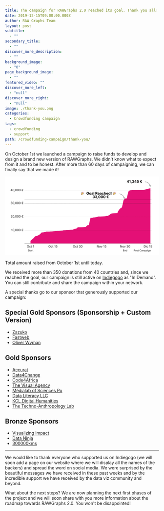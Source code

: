 ```yaml
---
title: The campaign for RAWGraphs 2.0 reached its goal. Thank you all!
date: 2019-12-15T09:00:00.000Z
author: RAW Graphs Team
layout: post
subtitle:
  - ""
secondary_title:
  - ""
discover_more_description:
  - ""
background_image:
  - "0"
page_background_image:
  - ""
featured_video: ""
discover_more_left:
  - "null"
discover_more_right:
  - "null"
image: ./thank-you.png
categories:
  - Crowdfunding campaign
tags:
  - crowdfunding
  - support
path: /crowdfunding-campaign/thank-you/
---
```

On October 1st we launched a campaign to raise funds to develop and design a brand new version of RAWGraphs. We didn't know what to expect from it and to be honest. After more than 60 days of campaigning, we can finally say that we made it!

![](./thank-you-chart2.jpg)
<p id="caption-attachment-778" class="wp-caption-text">
Total amount raised from October 1st until today.
</p>

We received more than 350 donations from 40 countries and, since we reached the goal, our campaign is still active on [Indiegogo](https://igg.me/at/rawgraphs2/x/20662697#/) as "In Demand". You can still contribute and share the campaign within your network.

A special thanks go to our sponsor that generously supported our campaign:

## Special Gold Sponsors (Sponsorship + Custom Version)

- [Zazuko](https://zazuko.com/)
- [Fastweb](https://www.fastweb.it/)
- [Oliver Wyman](http://oliverwyman.com/)

## Gold Sponsors
- [Accurat](https://www.accurat.it/)
- [Data4Change](https://data4chan.ge/)
- [Code4Africa](https://twitter.com/code4africa)
- [The Visual Agency](https://thevisualagency.com/)
- [Médialab of Sciences Po](https://medialab.sciencespo.fr/)
- [Data Literacy LLC](https://dataliteracy.com/)
- [KCL Digital Humanities](https://blogs.kcl.ac.uk/ddh/)
- [The Techno-Anthropology Lab](https://www.tantlab.aau.dk/)

## Bronze Sponsors
- [Visualizing Impact](https://visualizingimpact.org/)
- [Data Ninja](https://www.dataninja.it/it/)
- [300000kms](http://300000kms.net/)

<hr>

We would like to thank everyone who supported us on Indiegogo (we will soon add a page on our website where we will display all the names of the backers) and spread the word on social media. We were surprised by the beautiful messages we have received in these past weeks and by the incredible support we have received by the data viz community and beyond.

What about the next steps? We are now planning the next first phases of the project and we will soon share with you more information about the roadmap towards RAWGraphs 2.0. You won't be disappointed!
